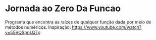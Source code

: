 # Jornada ao Zero Da Funcao
Programa que encontra as raízes de qualquer função dada por meio de métodos numéricos.
Inspiração: https://www.youtube.com/watch?v=55VQSpnUJTg
